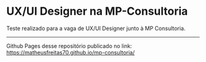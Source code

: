 # UX/UI Designer na MP-Consultoria
Teste realizado para a vaga de UX/UI Designer junto à MP Consultoria.

______________________________________________________________
Github Pages desse repositório publicado no link:
https://matheusfreitas70.github.io/mp-consultoria/
